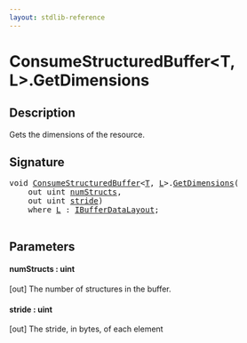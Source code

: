 ```yaml
---
layout: stdlib-reference
---
```


# ConsumeStructuredBuffer\<T, L\>\.GetDimensions

## Description

Gets the dimensions of the resource.



## Signature 

<pre>
<span class="code_keyword">void</span> <a href="index.md" class="code_type">ConsumeStructuredBuffer</a>&lt;<a href="index.md#typeparam-T" class="code_type">T</a>, <a href="index.md#typeparam-L" class="code_type">L</a>&gt;.<a href="getdimensions-03.md">GetDimensions</a>(
    <span class="code_keyword">out</span> <span class="code_keyword">uint</span> <a href="getdimensions-03.md#decl-numStructs" class="code_param">numStructs</a>,
    <span class="code_keyword">out</span> <span class="code_keyword">uint</span> <a href="getdimensions-03.md#decl-stride" class="code_param">stride</a>)
    <span class='code_keyword'>where</span> <a href="index.md#typeparam-L" class="code_type">L</a> : <a href="../../interfaces/ibufferdatalayout-017b/index.md" class="code_type">IBufferDataLayout</a>;

</pre>

## Parameters

####  <a id="decl-numStructs"></a>numStructs  : uint
\[out\] The number of structures in the buffer.

####  <a id="decl-stride"></a>stride  : uint
\[out\] The stride, in bytes, of each element



<script>
// Fix .md links to .html when on ReadTheDocs
if (window.location.hostname.includes('readthedocs') || 
    window.location.hostname.includes('rtfd.io')) {
  document.addEventListener('DOMContentLoaded', function() {
    const links = document.querySelectorAll('a');
    links.forEach(link => {
      const href = link.getAttribute('href');
      if (href && href.includes('.md')) {
        // This regex will handle .md links with or without fragment identifiers or query parameters
        link.href = link.href.replace(/(.+)\.md(#[^?]*)?(\?.*)?$/, '$1.html$2$3');
      }
    });
  });
}
</script>
